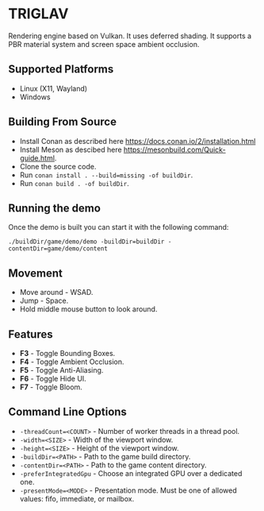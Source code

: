 # TRIGLAV

Rendering engine based on Vulkan. It uses deferred shading.
It supports a PBR material system and screen space ambient occlusion.

## Supported Platforms

- Linux (X11, Wayland)
- Windows

## Building From Source

- Install Conan as described here <https://docs.conan.io/2/installation.html>
- Install Meson as descibed here <https://mesonbuild.com/Quick-guide.html>.
- Clone the source code.
- Run `conan install . --build=missing -of buildDir`.
- Run `conan build . -of buildDir`.

## Running the demo

Once the demo is built you can start it with the following command:

```
./buildDir/game/demo/demo -buildDir=buildDir -contentDir=game/demo/content
```

## Movement

- Move around - WSAD.
- Jump - Space.
- Hold middle mouse button to look around.

## Features

- **F3** - Toggle Bounding Boxes.
- **F4** - Toggle Ambient Occlusion.
- **F5** - Toggle Anti-Aliasing.
- **F6** - Toggle Hide UI.
- **F7** - Toggle Bloom.

## Command Line Options

- `-threadCount=<COUNT>` - Number of worker threads in a thread pool.
- `-width=<SIZE>` - Width of the viewport window.
- `-height=<SIZE>` - Height of the viewport window.
- `-buildDir=<PATH>` - Path to the game build directory.
- `-contentDir=<PATH>` - Path to the game content directory.
- `-preferIntegratedGpu` - Choose an integrated GPU over a dedicated one.
- `-presentMode=<MODE>` - Presentation mode. Must be one of allowed values: fifo, immediate, or mailbox.
